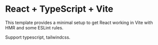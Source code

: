 # React + TypeScript + Vite

This template provides a minimal setup to get React working in Vite with HMR and some ESLint rules.

Support typescript, tailwindcss.
